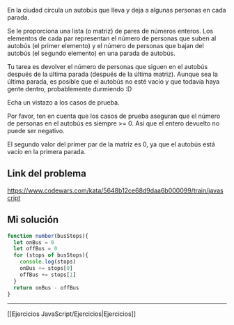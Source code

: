 En la ciudad circula un autobús que lleva y deja a algunas personas en cada parada.  

Se le proporciona una lista (o matriz) de pares de números enteros. Los elementos de cada par representan el número de personas que suben al autobús (el primer elemento) y el número de personas que bajan del autobús (el segundo elemento) en una parada de autobús.  
  
Tu tarea es devolver el número de personas que siguen en el autobús después de la última parada (después de la última matriz). Aunque sea la última parada, es posible que el autobús no esté vacío y que todavía haya gente dentro, probablemente durmiendo :D  
  
Echa un vistazo a los casos de prueba.  
  
Por favor, ten en cuenta que los casos de prueba aseguran que el número de personas en el autobús es siempre >= 0. Así que el entero devuelto no puede ser negativo.  
  
El segundo valor del primer par de la matriz es 0, ya que el autobús está vacío en la primera parada.

## Link del problema

https://www.codewars.com/kata/5648b12ce68d9daa6b000099/train/javascript

## Mi solución

```js
function number(busStops){
  let onBus = 0
  let offBus = 0
  for (stops of busStops){
    console.log(stops)
    onBus += stops[0]
    offBus += stops[1]
  }
  return onBus - offBus
}
```

__________

[[Ejercicios JavaScript/Ejercicios|Ejercicios]]
